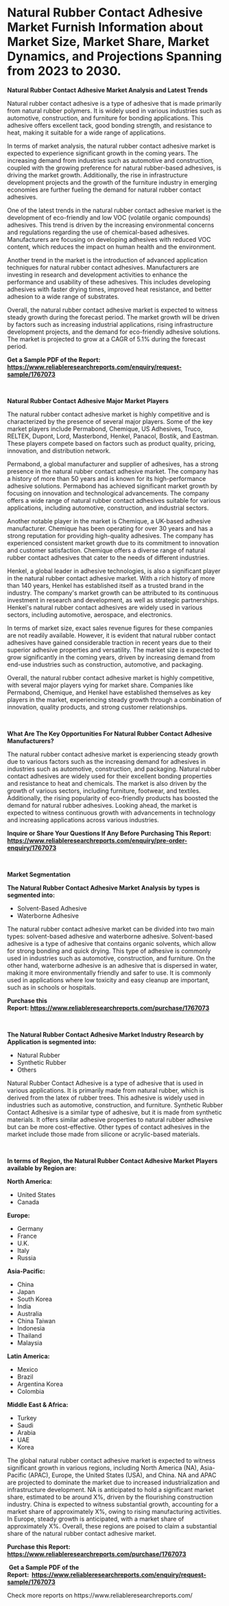 <p><h1>Natural Rubber Contact Adhesive Market Furnish Information about Market Size, Market Share, Market Dynamics, and Projections Spanning from 2023 to 2030.</h1></p><p><strong>Natural Rubber Contact Adhesive Market Analysis and Latest Trends</strong></p>
<p><p>Natural rubber contact adhesive is a type of adhesive that is made primarily from natural rubber polymers. It is widely used in various industries such as automotive, construction, and furniture for bonding applications. This adhesive offers excellent tack, good bonding strength, and resistance to heat, making it suitable for a wide range of applications.</p><p>In terms of market analysis, the natural rubber contact adhesive market is expected to experience significant growth in the coming years. The increasing demand from industries such as automotive and construction, coupled with the growing preference for natural rubber-based adhesives, is driving the market growth. Additionally, the rise in infrastructure development projects and the growth of the furniture industry in emerging economies are further fueling the demand for natural rubber contact adhesives.</p><p>One of the latest trends in the natural rubber contact adhesive market is the development of eco-friendly and low VOC (volatile organic compounds) adhesives. This trend is driven by the increasing environmental concerns and regulations regarding the use of chemical-based adhesives. Manufacturers are focusing on developing adhesives with reduced VOC content, which reduces the impact on human health and the environment.</p><p>Another trend in the market is the introduction of advanced application techniques for natural rubber contact adhesives. Manufacturers are investing in research and development activities to enhance the performance and usability of these adhesives. This includes developing adhesives with faster drying times, improved heat resistance, and better adhesion to a wide range of substrates.</p><p>Overall, the natural rubber contact adhesive market is expected to witness steady growth during the forecast period. The market growth will be driven by factors such as increasing industrial applications, rising infrastructure development projects, and the demand for eco-friendly adhesive solutions. The market is projected to grow at a CAGR of 5.1% during the forecast period.</p></p>
<p><strong>Get a Sample PDF of the Report:&nbsp; <a href="https://www.reliableresearchreports.com/enquiry/request-sample/1767073">https://www.reliableresearchreports.com/enquiry/request-sample/1767073</a></strong></p>
<p>&nbsp;</p>
<p><strong>Natural Rubber Contact Adhesive Major Market Players</strong></p>
<p><p>The natural rubber contact adhesive market is highly competitive and is characterized by the presence of several major players. Some of the key market players include Permabond, Chemique, US Adhesives, Truco, RELTEK, Dupont, Lord, Masterbond, Henkel, Panacol, Bostik, and Eastman. These players compete based on factors such as product quality, pricing, innovation, and distribution network.</p><p>Permabond, a global manufacturer and supplier of adhesives, has a strong presence in the natural rubber contact adhesive market. The company has a history of more than 50 years and is known for its high-performance adhesive solutions. Permabond has achieved significant market growth by focusing on innovation and technological advancements. The company offers a wide range of natural rubber contact adhesives suitable for various applications, including automotive, construction, and industrial sectors.</p><p>Another notable player in the market is Chemique, a UK-based adhesive manufacturer. Chemique has been operating for over 30 years and has a strong reputation for providing high-quality adhesives. The company has experienced consistent market growth due to its commitment to innovation and customer satisfaction. Chemique offers a diverse range of natural rubber contact adhesives that cater to the needs of different industries.</p><p>Henkel, a global leader in adhesive technologies, is also a significant player in the natural rubber contact adhesive market. With a rich history of more than 140 years, Henkel has established itself as a trusted brand in the industry. The company's market growth can be attributed to its continuous investment in research and development, as well as strategic partnerships. Henkel's natural rubber contact adhesives are widely used in various sectors, including automotive, aerospace, and electronics.</p><p>In terms of market size, exact sales revenue figures for these companies are not readily available. However, it is evident that natural rubber contact adhesives have gained considerable traction in recent years due to their superior adhesive properties and versatility. The market size is expected to grow significantly in the coming years, driven by increasing demand from end-use industries such as construction, automotive, and packaging.</p><p>Overall, the natural rubber contact adhesive market is highly competitive, with several major players vying for market share. Companies like Permabond, Chemique, and Henkel have established themselves as key players in the market, experiencing steady growth through a combination of innovation, quality products, and strong customer relationships.</p></p>
<p>&nbsp;</p>
<p><strong>What Are The Key Opportunities For Natural Rubber Contact Adhesive Manufacturers?</strong></p>
<p><p>The natural rubber contact adhesive market is experiencing steady growth due to various factors such as the increasing demand for adhesives in industries such as automotive, construction, and packaging. Natural rubber contact adhesives are widely used for their excellent bonding properties and resistance to heat and chemicals. The market is also driven by the growth of various sectors, including furniture, footwear, and textiles. Additionally, the rising popularity of eco-friendly products has boosted the demand for natural rubber adhesives. Looking ahead, the market is expected to witness continuous growth with advancements in technology and increasing applications across various industries.</p></p>
<p><strong>Inquire or Share Your Questions If Any Before Purchasing This Report: <a href="https://www.reliableresearchreports.com/enquiry/pre-order-enquiry/1767073">https://www.reliableresearchreports.com/enquiry/pre-order-enquiry/1767073</a></strong></p>
<p>&nbsp;</p>
<p><strong>Market Segmentation</strong></p>
<p><strong>The Natural Rubber Contact Adhesive Market Analysis by types is segmented into:</strong></p>
<p><ul><li>Solvent-Based Adhesive</li><li>Waterborne Adhesive</li></ul></p>
<p><p>The natural rubber contact adhesive market can be divided into two main types: solvent-based adhesive and waterborne adhesive. Solvent-based adhesive is a type of adhesive that contains organic solvents, which allow for strong bonding and quick drying. This type of adhesive is commonly used in industries such as automotive, construction, and furniture. On the other hand, waterborne adhesive is an adhesive that is dispersed in water, making it more environmentally friendly and safer to use. It is commonly used in applications where low toxicity and easy cleanup are important, such as in schools or hospitals.</p></p>
<p><strong>Purchase this Report:&nbsp;<a href="https://www.reliableresearchreports.com/purchase/1767073">https://www.reliableresearchreports.com/purchase/1767073</a></strong></p>
<p>&nbsp;</p>
<p><strong>The Natural Rubber Contact Adhesive Market Industry Research by Application is segmented into:</strong></p>
<p><ul><li>Natural Rubber</li><li>Synthetic Rubber</li><li>Others</li></ul></p>
<p><p>Natural Rubber Contact Adhesive is a type of adhesive that is used in various applications. It is primarily made from natural rubber, which is derived from the latex of rubber trees. This adhesive is widely used in industries such as automotive, construction, and furniture. Synthetic Rubber Contact Adhesive is a similar type of adhesive, but it is made from synthetic materials. It offers similar adhesive properties to natural rubber adhesive but can be more cost-effective. Other types of contact adhesives in the market include those made from silicone or acrylic-based materials.</p></p>
<p>&nbsp;</p>
<p><strong>In terms of Region, the Natural Rubber Contact Adhesive Market Players available by Region are:</strong></p>
<p>
    <p> <strong> North America: </strong>
        <ul>
            <li>United States</li>
            <li>Canada</li>
        </ul>
        </p> 
    <p> <strong> Europe: </strong>
        <ul>
            <li>Germany</li>
            <li>France</li>
            <li>U.K.</li>
            <li>Italy</li>
            <li>Russia</li>
        </ul>
        </p> 
    <p> <strong> Asia-Pacific: </strong>
        <ul>
            <li>China</li>
            <li>Japan</li>
            <li>South Korea</li>
            <li>India</li>
            <li>Australia</li>
            <li>China Taiwan</li>
            <li>Indonesia</li>
            <li>Thailand</li>
            <li>Malaysia</li>
        </ul>
        </p> 
    <p> <strong> Latin America: </strong>
        <ul>
            <li>Mexico</li>
            <li>Brazil</li>
            <li>Argentina Korea</li>
            <li>Colombia</li>
        </ul>
        </p> 
    <p> <strong> Middle East & Africa: </strong>
        <ul>
            <li>Turkey</li>
            <li>Saudi</li>
            <li>Arabia</li>
            <li>UAE</li>
            <li>Korea</li>
        </ul>
    </p>
    </p>
<p><p>The global natural rubber contact adhesive market is expected to witness significant growth in various regions, including North America (NA), Asia-Pacific (APAC), Europe, the United States (USA), and China. NA and APAC are projected to dominate the market due to increased industrialization and infrastructure development. NA is anticipated to hold a significant market share, estimated to be around X%, driven by the flourishing construction industry. China is expected to witness substantial growth, accounting for a market share of approximately X%, owing to rising manufacturing activities. In Europe, steady growth is anticipated, with a market share of approximately X%. Overall, these regions are poised to claim a substantial share of the natural rubber contact adhesive market.</p></p>
<p><strong>Purchase this Report: <a href="https://www.reliableresearchreports.com/purchase/1767073">https://www.reliableresearchreports.com/purchase/1767073</a></strong></p>
<p>&nbsp;<strong>Get a Sample PDF of the Report:&nbsp;&nbsp;<a href="https://www.reliableresearchreports.com/enquiry/request-sample/1767073">https://www.reliableresearchreports.com/enquiry/request-sample/1767073</a></strong></p>
<p><strong></strong></p>
<p>Check more reports on https://www.reliableresearchreports.com/</p>